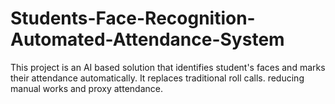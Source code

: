 # Students-Face-Recognition-Automated-Attendance-System
This project is an AI based solution that identifies student's faces and marks their attendance automatically. It replaces traditional roll calls. reducing manual works and proxy attendance.
